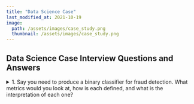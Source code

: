 ```yaml
---
title: "Data Science Case"
last_modified_at: 2021-10-19
image: 
  path: /assets/images/case_study.png
  thumbnail: /assets/images/case_study.png
---
```


## Data Science Case Interview Questions and Answers

<details>
  <summary>1. Say you need to produce a binary classifier for fraud detection. What metrics would you look at, how is each defined, and what is the interpretation of each one?
</summary>
  Answer
</details>


